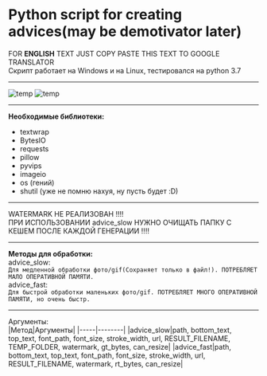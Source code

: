 # Python script for creating advices(may be demotivator later)
FOR __ENGLISH__ TEXT JUST COPY PASTE THIS TEXT TO GOOGLE TRANSLATOR  
Скрипт работает на Windows и на Linux, тестировался на python 3.7  
***
![temp](https://user-images.githubusercontent.com/90105380/137776669-3486609f-2ee2-48b5-bfdb-238832d9cdc4.png)
![temp](https://user-images.githubusercontent.com/90105380/137777312-528bc352-a865-47a1-926c-76d4c18e23fa.gif)
***
__Необходимые библиотеки:__  
+ textwrap    
+ BytesIO  
+ requests  
+ pillow  
+ pyvips  
+ imageio  
+ os (гений)  
+ shutil (уже не помню нахуя, ну пусть будет :D)  
***
WATERMARK НЕ РЕАЛИЗОВАН !!!!  
ПРИ ИСПОЛЬЗОВАНИИ advice_slow НУЖНО ОЧИЩАТЬ ПАПКУ С КЕШЕМ ПОСЛЕ КАЖДОЙ ГЕНЕРАЦИИ !!!!  
***
__Методы для обработки:__  
advice_slow:  
```Для медленной обработки фото/gif(Сохраняет только в файл!). ПОТРЕБЛЯЕТ МАЛО ОПЕРАТИВНОЙ ПАМЯТИ.```  
advice_fast:  
```Для быстрой обработки маленьких фото/gif. ПОТРЕБЛЯЕТ МНОГО ОПЕРАТИВНОЙ ПАМЯТИ, но очень быстр.```  
***
Аргументы:  
|Метод|Аргументы|
|-----|--------|
|advice_slow|path, bottom_text, top_text, font_path, font_size, stroke_width, url, RESULT_FILENAME, TEMP_FOLDER, watermark, gt_bytes, can_resize|
|advice_fast|path, bottom_text, top_text, font_path, font_size, stroke_width, url, RESULT_FILENAME, watermark, rt_bytes, can_resize|
